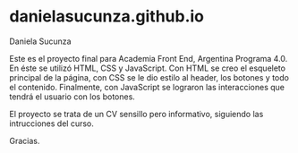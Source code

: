 # danielasucunza.github.io
Daniela Sucunza

Este es el proyecto final para Academia Front End, Argentina Programa 4.0. En éste se utilizó HTML, CSS y JavaScript. Con HTML se creo el esqueleto principal de la página, con CSS se le dio estilo al header, los botones y todo el contenido. Finalmente, con JavaScript se lograron las interacciones que tendrá el usuario con los botones.

El proyecto se trata de un CV sensillo pero informativo, siguiendo las intrucciones del curso.

Gracias.
